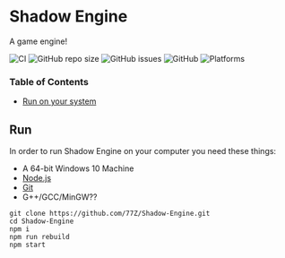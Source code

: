 # Shadow Engine

 A game engine!

![CI](https://ci.appveyor.com/api/projects/status/github/77Z/Shadow-Engine?branch=master&svg=true)
![GitHub repo size](https://img.shields.io/github/repo-size/77Z/Shadow-Engine)
![GitHub issues](https://img.shields.io/github/issues/77Z/Shadow-Engine)
![GitHub](https://img.shields.io/github/license/77Z/Shadow-Engine)
![Platforms](https://img.shields.io/badge/Platforms-Win-green)

### Table of Contents

- [Run on your system](https://github.com/77Z/Shadow-Engine#Run)


## Run

In order to run Shadow Engine on your computer you need these things:

- A 64-bit Windows 10 Machine
- [Node.js](https://nodejs.org "Node.js")
- [Git](https://git-scm.com/)
- G++/GCC/MinGW??
```
git clone https://github.com/77Z/Shadow-Engine.git
cd Shadow-Engine
npm i
npm run rebuild
npm start
```
